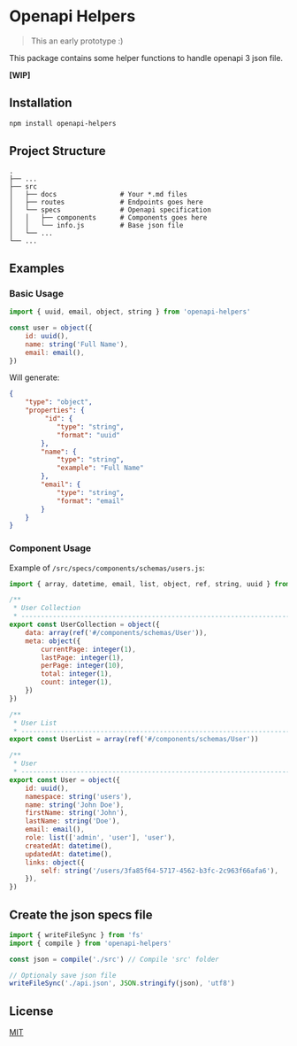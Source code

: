 # Openapi Helpers

> This an early prototype :)

This package contains some helper functions to handle openapi 3 json file.

**[WIP]**

## Installation

```bash
npm install openapi-helpers
```

## Project Structure
    .
    ├── ...
    ├── src
    │   ├── docs                # Your *.md files
    │   ├── routes              # Endpoints goes here
    │   └── specs               # Openapi specification
    │   │   ├── components      # Components goes here
    │   │   └── info.js         # Base json file
    │   └── ...
    └── ...

## Examples

### Basic Usage

```js
import { uuid, email, object, string } from 'openapi-helpers'

const user = object({
    id: uuid(),
    name: string('Full Name'),
    email: email(),
})
```

Will generate:

```json
{
    "type": "object",
    "properties": {
         "id": {
            "type": "string",
            "format": "uuid"
        },
        "name": {
            "type": "string",
            "example": "Full Name"
        },
        "email": {
            "type": "string",
            "format": "email"
        }
    }
}
```

### Component Usage

Example of `/src/specs/components/schemas/users.js`:

```js
import { array, datetime, email, list, object, ref, string, uuid } from 'openapi-helpers'

/**
 * User Collection
 * --------------------------------------------------------------------------------- */
export const UserCollection = object({
    data: array(ref('#/components/schemas/User')),
    meta: object({
        currentPage: integer(1),
        lastPage: integer(1),
        perPage: integer(10),
        total: integer(1),
        count: integer(1),
    })
})

/**
 * User List
 * --------------------------------------------------------------------------------- */
export const UserList = array(ref('#/components/schemas/User'))

/**
 * User
 * --------------------------------------------------------------------------------- */
export const User = object({
    id: uuid(),
    namespace: string('users'),
    name: string('John Doe'),
    firstName: string('John'),
    lastName: string('Doe'),
    email: email(),
    role: list(['admin', 'user'], 'user'),
    createdAt: datetime(),
    updatedAt: datetime(),
    links: object({
        self: string('/users/3fa85f64-5717-4562-b3fc-2c963f66afa6'),
    }),
})
```

## Create the json specs file

```js
import { writeFileSync } from 'fs'
import { compile } from 'openapi-helpers'

const json = compile('./src') // Compile 'src' folder

// Optionaly save json file
writeFileSync('./api.json', JSON.stringify(json), 'utf8')
```

## License

[MIT](http://vjpr.mit-license.org)
